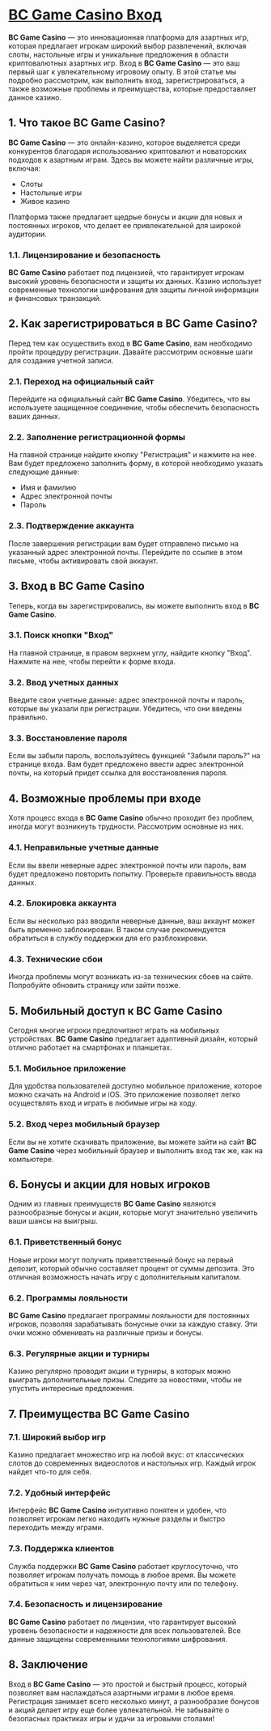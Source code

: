 # [BC Game Casino Вход](https://partnerbcgame.com/d9b112f90)

**BC Game Casino** — это инновационная платформа для азартных игр, которая предлагает игрокам широкий выбор развлечений, включая слоты, настольные игры и уникальные предложения в области криптовалютных азартных игр. Вход в **BC Game Casino** — это ваш первый шаг к увлекательному игровому опыту. В этой статье мы подробно рассмотрим, как выполнить вход, зарегистрироваться, а также возможные проблемы и преимущества, которые предоставляет данное казино.

## 1. Что такое BC Game Casino?

**BC Game Casino** — это онлайн-казино, которое выделяется среди конкурентов благодаря использованию криптовалют и новаторских подходов к азартным играм. Здесь вы можете найти различные игры, включая:

* Слоты
* Настольные игры
* Живое казино

Платформа также предлагает щедрые бонусы и акции для новых и постоянных игроков, что делает ее привлекательной для широкой аудитории.

### 1.1. Лицензирование и безопасность

**BC Game Casino** работает под лицензией, что гарантирует игрокам высокий уровень безопасности и защиты их данных. Казино использует современные технологии шифрования для защиты личной информации и финансовых транзакций.

## 2. Как зарегистрироваться в BC Game Casino?

Перед тем как осуществить вход в **BC Game Casino**, вам необходимо пройти процедуру регистрации. Давайте рассмотрим основные шаги для создания учетной записи.

### 2.1. Переход на официальный сайт

Перейдите на официальный сайт **BC Game Casino**. Убедитесь, что вы используете защищенное соединение, чтобы обеспечить безопасность ваших данных.

### 2.2. Заполнение регистрационной формы

На главной странице найдите кнопку "Регистрация" и нажмите на нее. Вам будет предложено заполнить форму, в которой необходимо указать следующие данные:

* Имя и фамилию
* Адрес электронной почты
* Пароль

### 2.3. Подтверждение аккаунта

После завершения регистрации вам будет отправлено письмо на указанный адрес электронной почты. Перейдите по ссылке в этом письме, чтобы активировать свой аккаунт.

## 3. Вход в BC Game Casino

Теперь, когда вы зарегистрировались, вы можете выполнить вход в **BC Game Casino**.

### 3.1. Поиск кнопки "Вход"

На главной странице, в правом верхнем углу, найдите кнопку "Вход". Нажмите на нее, чтобы перейти к форме входа.

### 3.2. Ввод учетных данных

Введите свои учетные данные: адрес электронной почты и пароль, которые вы указали при регистрации. Убедитесь, что они введены правильно.

### 3.3. Восстановление пароля

Если вы забыли пароль, воспользуйтесь функцией "Забыли пароль?" на странице входа. Вам будет предложено ввести адрес электронной почты, на который придет ссылка для восстановления пароля.

## 4. Возможные проблемы при входе

Хотя процесс входа в **BC Game Casino** обычно проходит без проблем, иногда могут возникнуть трудности. Рассмотрим основные из них.

### 4.1. Неправильные учетные данные

Если вы ввели неверные адрес электронной почты или пароль, вам будет предложено повторить попытку. Проверьте правильность ввода данных.

### 4.2. Блокировка аккаунта

Если вы несколько раз вводили неверные данные, ваш аккаунт может быть временно заблокирован. В таком случае рекомендуется обратиться в службу поддержки для его разблокировки.

### 4.3. Технические сбои

Иногда проблемы могут возникать из-за технических сбоев на сайте. Попробуйте обновить страницу или зайти позже.

## 5. Мобильный доступ к BC Game Casino

Сегодня многие игроки предпочитают играть на мобильных устройствах. **BC Game Casino** предлагает адаптивный дизайн, который отлично работает на смартфонах и планшетах.

### 5.1. Мобильное приложение

Для удобства пользователей доступно мобильное приложение, которое можно скачать на Android и iOS. Это приложение позволяет легко осуществлять вход и играть в любимые игры на ходу.

### 5.2. Вход через мобильный браузер

Если вы не хотите скачивать приложение, вы можете зайти на сайт **BC Game Casino** через мобильный браузер и выполнить вход так же, как на компьютере.

## 6. Бонусы и акции для новых игроков

Одним из главных преимуществ **BC Game Casino** являются разнообразные бонусы и акции, которые могут значительно увеличить ваши шансы на выигрыш.

### 6.1. Приветственный бонус

Новые игроки могут получить приветственный бонус на первый депозит, который обычно составляет процент от суммы депозита. Это отличная возможность начать игру с дополнительным капиталом.

### 6.2. Программы лояльности

**BC Game Casino** предлагает программы лояльности для постоянных игроков, позволяя зарабатывать бонусные очки за каждую ставку. Эти очки можно обменивать на различные призы и бонусы.

### 6.3. Регулярные акции и турниры

Казино регулярно проводит акции и турниры, в которых можно выиграть дополнительные призы. Следите за новостями, чтобы не упустить интересные предложения.

## 7. Преимущества BC Game Casino

### 7.1. Широкий выбор игр

Казино предлагает множество игр на любой вкус: от классических слотов до современных видеослотов и настольных игр. Каждый игрок найдет что-то для себя.

### 7.2. Удобный интерфейс

Интерфейс **BC Game Casino** интуитивно понятен и удобен, что позволяет игрокам легко находить нужные разделы и быстро переходить между играми.

### 7.3. Поддержка клиентов

Служба поддержки **BC Game Casino** работает круглосуточно, что позволяет игрокам получать помощь в любое время. Вы можете обратиться к ним через чат, электронную почту или по телефону.

### 7.4. Безопасность и лицензирование

**BC Game Casino** работает по лицензии, что гарантирует высокий уровень безопасности и надежности для всех пользователей. Все данные защищены современными технологиями шифрования.

## 8. Заключение

Вход в **BC Game Casino** — это простой и быстрый процесс, который позволяет вам наслаждаться азартными играми в любое время. Регистрация занимает всего несколько минут, а разнообразие бонусов и акций делает игру еще более увлекательной. Не забывайте о безопасных практиках игры и удачи за игровыми столами!
